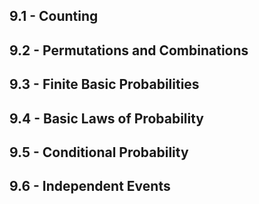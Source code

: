 ## 9.1 - Counting	

## 9.2 - Permutations and Combinations	

## 9.3 - Finite Basic Probabilities	

## 9.4 - Basic Laws of Probability	

## 9.5 - Conditional Probability	

## 9.6 - Independent Events	